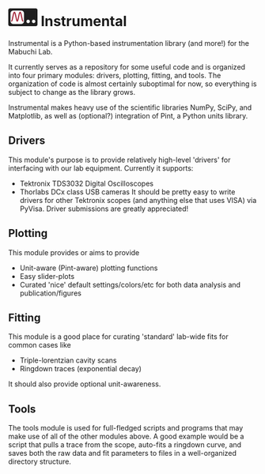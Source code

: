 ![logo] Instrumental
====================

Instrumental is a Python-based instrumentation library (and more!) for the Mabuchi Lab.

It currently serves as a repository for some useful code and is organized into four primary modules: drivers, plotting, fitting, and tools. The organization of code is almost certainly suboptimal for now, so everything is subject to change as the library grows.

Instrumental makes heavy use of the scientific libraries NumPy, SciPy, and Matplotlib, as well as (optional?) integration of Pint, a Python units library.

Drivers
-------
This module's purpose is to provide relatively high-level 'drivers' for interfacing with our lab equipment. Currently it supports:
-   Tektronix TDS3032 Digital Oscilloscopes
-   Thorlabs DCx class USB cameras
It should be pretty easy to write drivers for other Tektronix scopes (and anything else that uses VISA) via PyVisa. Driver submissions are greatly appreciated!


Plotting
--------
This module provides or aims to provide
-   Unit-aware (Pint-aware) plotting functions
-   Easy slider-plots
-   Curated 'nice' default settings/colors/etc for both data analysis and publication/figures


Fitting
-------
This module is a good place for curating 'standard' lab-wide fits for common cases like
-   Triple-lorentzian cavity scans
-   Ringdown traces (exponential decay)

It should also provide optional unit-awareness.


Tools
-----
The tools module is used for full-fledged scripts and programs that may make use of all of the other modules above. A good example would be a script that pulls a trace from the scope, auto-fits a ringdown curve, and saves both the raw data and fit parameters to files in a well-organized directory structure.

[logo]: images/logo.png "Instrumental"
